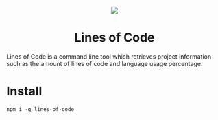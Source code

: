 <p align="center"><img src="https://raw.githubusercontent.com/itspedruu/lines-of-code/master/textures/banner.png"/></p>

<h1 align="center">Lines of Code</h1>

Lines of Code is a command line tool which retrieves project information such as the amount of lines of code and language usage percentage.

# Install

```
npm i -g lines-of-code
```